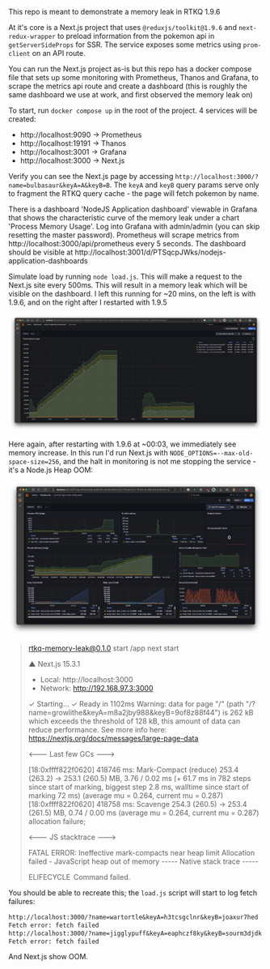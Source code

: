
This repo is meant to demonstrate a memory leak in RTKQ 1.9.6

At it's core is a Next.js project that uses `@reduxjs/toolkit@1.9.6` and `next-redux-wrapper` to preload information from the pokemon api in `getServerSideProps` for SSR. The service exposes some metrics using `prom-client` on an API route.

You can run the Next.js project as-is but this repo has a docker compose file that sets up some monitoring with Prometheus, Thanos and Grafana, to scrape the metrics api route and create a dashboard (this is roughly the same dashboard we use at work, and first observed the memory leak on)

To start, run `docker compose up` in the root of the project. 4 services will be created:

- http://localhost:9090 -> Prometheus
- http://localhost:19191 -> Thanos
- http://localhost:3001 -> Grafana
- http://localhost:3000 -> Next.js

Verify you can see the Next.js page by accessing `http://localhost:3000/?name=bulbasaur&keyA=A&keyB=B`. The `keyA` and `keyB` query params serve only to fragment the RTKQ query cache - the page will fetch pokemon by name.

There is a dashboard 'NodeJS Application dashboard' viewable in Grafana that shows the characteristic curve of the memory leak under a chart 'Process Memory Usage'. Log into Grafana with admin/admin (you can skip resetting the master password). Prometheus will scrape metrics from http://localhost:3000/api/prometheus every 5 seconds. The dashboard should be visible at http://localhost:3001/d/PTSqcpJWks/nodejs-application-dashboards

Simulate load by running `node load.js`. This will make a request to the Next.js site every 500ms. This will result in a memory leak which will be visible on the dashboard. I left this running for ~20 mins, on the left is with 1.9.6, and on the right after I restarted with 1.9.5

![](img/196_vs_195.png)

Here again, after restarting with 1.9.6 at ~00:03, we immediately see memory increase. In this run I'd run Next.js with `NODE_OPTIONS=--max-old-space-size=256`, and the halt in monitoring is not me stopping the service - it's a Node.js Heap OOM:

![](img/oom.png)

> rtkq-memory-leak@0.1.0 start /app
> next start
>
> ▲ Next.js 15.3.1
> - Local:        http://localhost:3000
> - Network:      http://192.168.97.3:3000
>
> ✓ Starting...
> ✓ Ready in 1102ms
> Warning: data for page "/" (path "/?name=growlithe&keyA=m8a2jby988&keyB=9of8z88f44") is 262 kB which exceeds the threshold of 128 kB, this amount of data can reduce performance.
> See more info here: https://nextjs.org/docs/messages/large-page-data
>
> <--- Last few GCs --->
>
> [18:0xffff822f0620]   418746 ms: Mark-Compact (reduce) 253.4 (263.2) -> 253.1 (260.5) MB, 3.76 / 0.02 ms  (+ 61.7 ms in 782 steps since start of marking, biggest step 2.8 ms, walltime since start of marking 72 ms) (average mu = 0.264, current mu = 0.287) [18:0xffff822f0620]   418758 ms: Scavenge 254.3 (260.5) -> 253.4 (261.5) MB, 0.74 / 0.00 ms  (average mu = 0.264, current mu = 0.287) allocation failure;
>
>
> <--- JS stacktrace --->
>
> FATAL ERROR: Ineffective mark-compacts near heap limit Allocation failed - JavaScript heap out of memory
> ----- Native stack trace -----
>
> ELIFECYCLE  Command failed.

You should be able to recreate this; the `load.js` script will start to log fetch failures:

```
http://localhost:3000/?name=wartortle&keyA=h3tcsgclnr&keyB=joaxur7hed
Fetch error: fetch failed
http://localhost:3000/?name=jigglypuff&keyA=eaphczf8ky&keyB=sourm3djdk
Fetch error: fetch failed
```

And Next.js show OOM.
